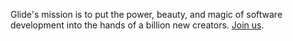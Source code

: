 Glide's mission is to put the power, beauty, and magic of software development into the hands of a billion new creators. [Join us](https://www.glideapps.com/jobs).
